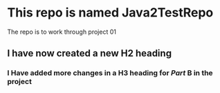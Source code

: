 # This repo is named Java2TestRepo
The repo is to work through project 01
## I have now created a new H2 heading 
### I Have added more changes in a H3 heading for ***Part*** B in the project